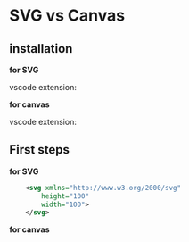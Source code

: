 # SVG vs Canvas

## installation

**for SVG**

vscode extension: 

**for canvas**

vscode extension: 
## First steps

**for SVG**

```xml
    <svg xmlns="http://www.w3.org/2000/svg"
        height="100"
        width="100">
    </svg>
```

**for canvas**

```html

```
